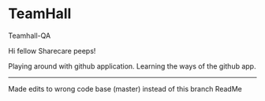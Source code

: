# TeamHall
Teamhall-QA

Hi fellow Sharecare peeps!

Playing around with github application. Learning the ways of the github app.

-----
Made edits to wrong code base (master) instead of this branch ReadMe
